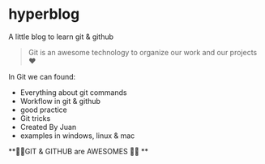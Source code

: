# hyperblog
A little blog to learn git & github
> Git is an awesome technology to organize our work and our projects ♥

In Git we can found:
* Everything about git commands
* Workflow in git & github
* good practice
* Git tricks
* Created By Juan
* examples in windows, linux & mac

**👏🤩GIT & GITHUB are AWESOMES 🤩👏 **